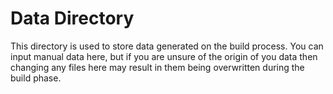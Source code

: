 # Data Directory
This directory is used to store data generated on the build process. You can input manual data here, but if you are unsure of the origin of you data then changing any files here may result in them being overwritten during the build phase.

